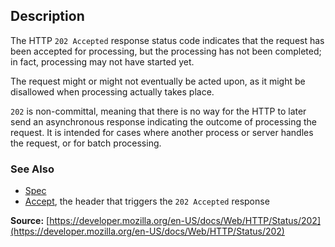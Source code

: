 ## Description

The HTTP `202 Accepted`
response status code indicates that the request has been accepted for processing, but
the processing has not been completed; in fact, processing may not have started yet.

The request might or might not eventually be acted upon, as it might be disallowed when
processing actually takes place.

`202` is non-committal, meaning that there is no way for the HTTP to later send an
asynchronous response indicating the outcome of processing the request. It is intended
for cases where another process or server handles the request, or for batch processing.

### See Also
- [Spec](https://httpwg.org/specs/rfc9110.html#status.202)
- [Accept](https://developer.mozilla.org/en-US/docs/Web/HTTP/Headers/Accept), the header that triggers the `202 Accepted` response


**Source:** [https://developer.mozilla.org/en-US/docs/Web/HTTP/Status/202](https://developer.mozilla.org/en-US/docs/Web/HTTP/Status/202)

